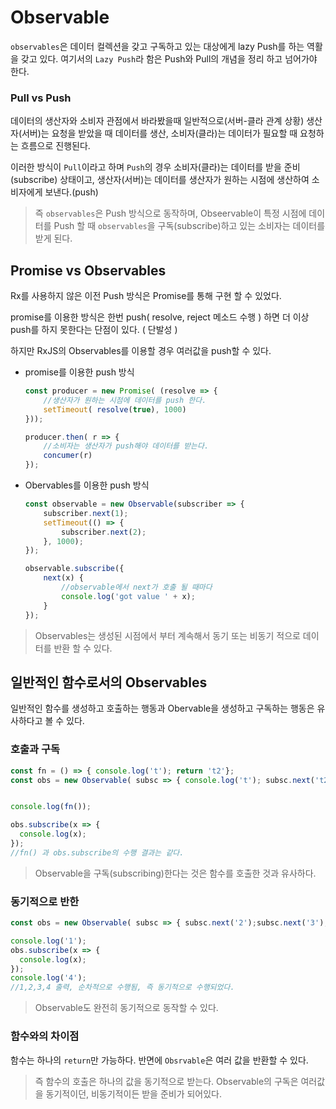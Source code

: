 # Observable
`observables`은 데이터 컬렉션을 갖고 구독하고 있는 대상에게 lazy Push를 하는 역활을 갖고 있다. 여기서의 `Lazy Push`라 함은 Push와 Pull의 개념을 정리 하고 넘어가야 한다.

### Pull vs Push
데이터의 생산자와 소비자 관점에서 바라봤을때 일반적으로(서버-클라 관계 상황) 생산자(서버)는 요청을 받았을 때 데이터를 생산, 소비자(클라)는 데이터가 필요할 때 요청하는 흐름으로 진행된다. 

이러한 방식이 `Pull`이라고 하며 `Push`의 경우 소비자(클라)는 데이터를 받을 준비(subscribe) 상태이고, 생산자(서버)는 데이터를 생산자가 원하는 시점에 생산하여 소비자에게 보낸다.(push)

> 즉 `observables`은 Push 방식으로 동작하며, Obseervable이 특정 시점에 데이터를 Push 할 때 `observables`을 구독(subscribe)하고 있는 소비자는 데이터를 받게 된다.

## Promise vs Observables
Rx를 사용하지 않은 이전 Push 방식은 Promise를 통해 구현 할 수 있었다.

promise를 이용한 방식은 한번 push( resolve, reject 메소드 수행 ) 하면 더 이상 push를 하지 못한다는 단점이 있다. ( 단발성 )

하지만 RxJS의 Observables를 이용할 경우 여러값을 push할 수 있다.

- promise를 이용한 push 방식

    ``` javascript
    const producer = new Promise( (resolve => {
        //생산자가 원하는 시점에 데이터를 push 한다.
        setTimeout( resolve(true), 1000)
    }));

    producer.then( r => { 
        //소비자는 생산자가 push해야 데이터를 받는다.
        concumer(r) 
    });
    ```
    
- Obervables를 이용한 push 방식

    ``` javascript
    const observable = new Observable(subscriber => {
        subscriber.next(1);
        setTimeout(() => {
            subscriber.next(2);
        }, 1000);
    });

    observable.subscribe({
        next(x) {
            //observable에서 next가 호출 될 때마다
            console.log('got value ' + x); 
        }
    });
    ```

> Observables는 생성된 시점에서 부터 계속해서 동기 또는 비동기 적으로 데이터를 반환 할 수 있다.

## 일반적인 함수로서의 Observables
일반적인 함수를 생성하고 호출하는 행동과 Obervable을 생성하고 구독하는 행동은 유사하다고 볼 수 있다.

### 호출과 구독

``` javascript
const fn = () => { console.log('t'); return 't2'};
const obs = new Observable( subsc => { console.log('t'); subsc.next('t2'); });


console.log(fn());

obs.subscribe(x => {
  console.log(x);
});
//fn() 과 obs.subscribe의 수행 결과는 같다.
```

> Observable을 구독(subscribing)한다는 것은 함수를 호출한 것과 유사하다.

### 동기적으로 반한

``` javascript
const obs = new Observable( subsc => { subsc.next('2');subsc.next('3'); });

console.log('1');
obs.subscribe(x => {
  console.log(x);
});
console.log('4');
//1,2,3,4 출력, 순차적으로 수행됨, 즉 동기적으로 수행되었다.
```

> Observable도 완전히 동기적으로 동작할 수 있다.

### 함수와의 차이점
함수는 하나의 `return`만 가능하다. 반면에 `Obsrvable`은 여러 값을 반환할 수 있다.

> 즉 함수의 호출은 하나의 값을 동기적으로 받는다. Observable의 구독은 여러값을 동기적이던, 비동기적이든 받을 준비가 되어있다.